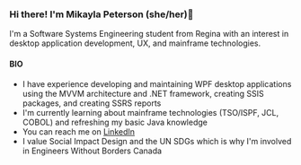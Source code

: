 ### Hi there! I'm Mikayla Peterson (she/her)👋

I'm a Software Systems Engineering student from Regina with an interest in desktop application development, UX, and mainframe technologies.

#### BIO

* I have experience developing and maintaining WPF desktop applications using the MVVM architecture and .NET framework, creating SSIS packages, and creating SSRS reports
* I'm currently learning about mainframe technologies (TSO/ISPF, JCL, COBOL) and refreshing my basic Java knowledge
* You can reach me on [LinkedIn](https://www.linkedin.com/in/mikayla-peterson-1029b31ab/)
* I value Social Impact Design and the UN SDGs which is why I'm involved in Engineers Without Borders Canada
